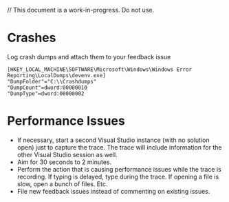 // This document is a work-in-progress. Do not use.

# Crashes

Log crash dumps and attach them to your feedback issue

```
[HKEY_LOCAL_MACHINE\SOFTWARE\Microsoft\Windows\Windows Error Reporting\LocalDumps\devenv.exe]
"DumpFolder"="C:\\Crashdumps"
"DumpCount"=dword:00000010
"DumpType"=dword:00000002
```

# Performance Issues

- If necessary, start a second Visual Studio instance (with no solution open) just to capture the trace. The trace will include information for the other Visual Studio session as well.
- Aim for 30 seconds to 2 minutes.
- Perform the action that is causing performance issues while the trace is recording. If typing is delayed, type during the trace. If opening a file is slow, open a bunch of files. Etc.
- File new feedback issues instead of commenting on existing issues.